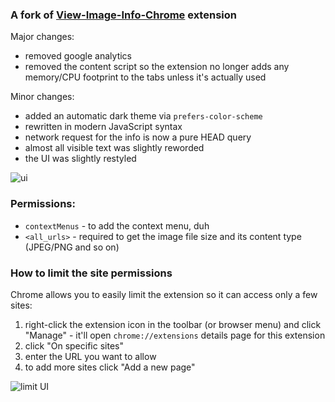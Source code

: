 ### A fork of [View-Image-Info-Chrome](https://github.com/ehaagwlke/View-Image-Info-Chrome) extension

Major changes:
 
* removed google analytics 
* removed the content script so the extension no longer adds any memory/CPU footprint to the tabs unless it's actually used

Minor changes:

* added an automatic dark theme via `prefers-color-scheme`
* rewritten in modern JavaScript syntax
* network request for the info is now a pure HEAD query
* almost all visible text was slightly reworded
* the UI was slightly restyled

![ui](https://i.imgur.com/vedN3yi.png)

### Permissions:

* `contextMenus` - to add the context menu, duh
* `<all_urls>` - required to get the image file size and its content type (JPEG/PNG and so on)

### How to limit the site permissions 

Chrome allows you to easily limit the extension so it can access only a few sites:

1. right-click the extension icon in the toolbar (or browser menu) and click "Manage" - it'll open `chrome://extensions` details page for this extension 
2. click "On specific sites"
3. enter the URL you want to allow
4. to add more sites click "Add a new page"

![limit UI](https://i.imgur.com/F2nqVdL.png)
